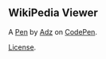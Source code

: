 WikiPedia Viewer
----------------


A [Pen](http://codepen.io/aadesida/pen/PGPyVp) by [Adz](http://codepen.io/aadesida) on [CodePen](http://codepen.io/).

[License](http://codepen.io/aadesida/pen/PGPyVp/license).